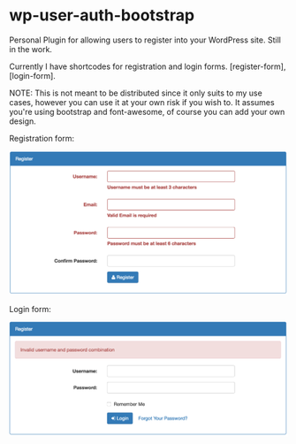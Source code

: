 # wp-user-auth-bootstrap
Personal Plugin for allowing users to register into your WordPress site. Still in the work.

Currently I have shortcodes for registration and login forms. [register-form], [login-form].

NOTE: This is not meant to be distributed since it only suits to my use cases, however you can use it at your own risk if you wish to. It assumes you're using bootstrap and font-awesome, of course you can add your own design.  

Registration form:

![register](screenshots/register-form.png)

Login form:

![login](screenshots/login-form.png)
